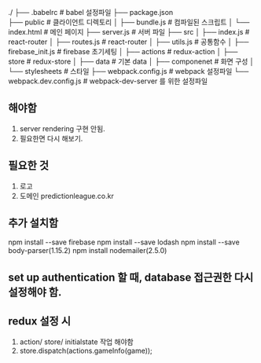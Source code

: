 ./
├── .babelrc                # babel 설정파일
├── package.json		
├── public                  # 클라이언트 디렉토리
│    ├── bundle.js          # 컴파일된 스크립트
│    └── index.html         # 메인 페이지
├── server.js               # 서버 파일
├── src
│    ├── index.js           # react-router
│    ├── routes.js          # react-router
│    ├── utils.js           # 공통함수
│    ├── firebase_init.js   # firebase 초기세팅
│    ├── actions            # redux-action
│    ├── store              # redux-store
│    ├── data               # 기본 data
│    ├── componenet         # 화면 구성
│    └── stylesheets        # 스타일
├── webpack.config.js       # webpack 설정파일
└── webpack.dev.config.js   # webpack-dev-server 를 위한 설정파일


## 해야함
1) server rendering 구현 안됨.
2) 필요한면 다시 해보기.

## 필요한 것
1) 로고
2) 도메인 predictionleague.co.kr

## 추가 설치함
npm install --save firebase
npm install --save lodash
npm install --save body-parser(1.15.2)
npm install nodemailer(2.5.0)


## set up authentication 할 때, database 접근권한 다시 설정해야 함.


## redux 설정 시
1) action/ store/ initialstate 작업 해야함
2) store.dispatch(actions.gameInfo(game));
